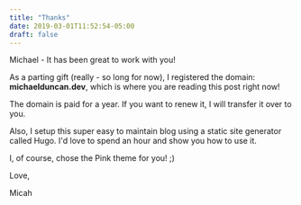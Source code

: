 ```yaml
---
title: "Thanks"
date: 2019-03-01T11:52:54-05:00
draft: false
---
```

Michael - It has been great to work with you!

<!--more-->

As a parting gift (really - so long for now), I registered the domain: **michaelduncan.dev**, which is where you are reading this post right now!

The domain is paid for a year. If you want to renew it, I will transfer it over to you.

Also, I setup this super easy to maintain blog using a static site generator called Hugo. I'd love to spend an hour and show you how to use it.

I, of course, chose the Pink theme for you! ;)

Love,

Micah
